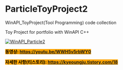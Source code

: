 # ParticleToyProject2

WinAPI_ToyProject(Tool Programming) code  collection

Toy Project for portfolio with WinAPI C++

<!--<img src="https://img1.daumcdn.net/thumb/R1280x0/?scode=mtistory2&fname=https%3A%2F%2Fblog.kakaocdn.net%2Fdn%2FSPWAj%2FbtrWx8bc6Cw%2F1Je3qJ1vgWNBW4PlTNGiuk%2Fimg.png">-->
[![WinAPI_Particle2](https://img1.daumcdn.net/thumb/R1280x0/?scode=mtistory2&fname=https%3A%2F%2Fblog.kakaocdn.net%2Fdn%2FSPWAj%2FbtrWx8bc6Cw%2F1Je3qJ1vgWNBW4PlTNGiuk%2Fimg.png)](https://youtu.be/WWH5v5rbWY0)


<mark style="background-color:orange">**동영상: https://youtu.be/WWH5v5rbWY0**  </mark> 

<mark style="background-color:orange">**자세한 사항(티스토리): https://kyeoungju.tistory.com/18**  </mark> 
